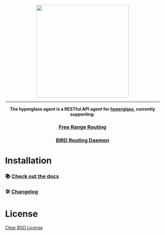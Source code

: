 <div align="center">

<img width=300 src="https://res.cloudinary.com/hyperglass/image/upload/v1593389316/logo-dark.svg"/>

<hr>

**The hyperglass agent is a RESTful API agent for [hyperglass](https://github.com/checktheroads/hyperglass), currently supporting:**

### [Free Range Routing](https://frrouting.org/)
### [BIRD Routing Daemon](https://bird.network.cz/)

</div>

# Installation

### 📚 [Check out the docs](https://hyperglass.io/docs/agent/installation)

### 🛠 [Changelog](https://github.com/checktheroads/hyperglass-agent/blob/master/CHANGELOG.md)

# License

[Clear BSD License](https://github.com/checktheroads/hyperglass-agent/master/LICENSE)
